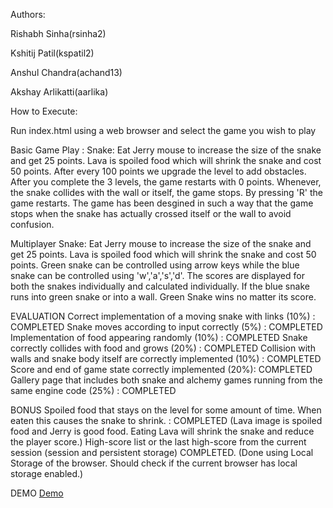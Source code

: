 Authors:

Rishabh Sinha(rsinha2)

Kshitij Patil(kspatil2)

Anshul Chandra(achand13)

Akshay Arlikatti(aarlika)


How to Execute:

Run index.html using a web browser and select the game you wish to play


Basic Game Play : 
Snake:
Eat Jerry mouse to increase the size of the snake and get 25 points. Lava is spoiled food which will shrink the snake and cost 50 points. After every 100 points we upgrade the level to add obstacles. After you complete the 3 levels, the game restarts with 0 points. 
Whenever, the snake collides with the wall or itself, the game stops. By pressing 'R' the game restarts. The game has been desgined in such a way that the game stops when the snake has actually crossed itself or the wall to avoid confusion.  

Multiplayer Snake:
Eat Jerry mouse to increase the size of the snake and get 25 points. Lava is spoiled food which will shrink the snake and cost 50 points. Green snake can be controlled using arrow keys while the blue snake can be controlled using 'w','a','s','d'. The scores are displayed for both the snakes individually and calculated individually. If the blue snake runs into green snake or into a wall. Green Snake wins no matter its score.

EVALUATION 
Correct implementation of a moving snake with links (10%) : 
COMPLETED
Snake moves according to input correctly (5%) : COMPLETED
Implementation of food appearing randomly (10%) : COMPLETED
Snake correctly collides with food and grows (20%) : COMPLETED
Collision with walls and snake body itself are correctly implemented (10%) : COMPLETED
Score and end of game state correctly implemented (20%): COMPLETED
Gallery page that includes both snake and alchemy games running from the same engine code (25%) : COMPLETED

BONUS 
Spoiled food that stays on the level for some amount of time. When eaten this causes the snake to shrink. : COMPLETED (Lava image is spoiled food and Jerry is good food. Eating Lava will shrink the snake and reduce the player score.)
High-score list or the last high-score from the current session (session and persistent storage)
COMPLETED. (Done using Local Storage of the browser. Should check if the current browser has local storage enabled.)

DEMO
[Demo](https://kspatil2.github.io/GameEngineFoundations/)
